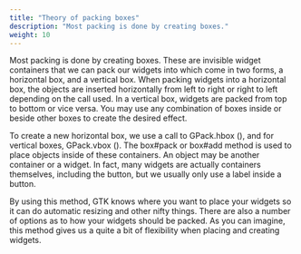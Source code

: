 ```yaml
---
title: "Theory of packing boxes"
description: "Most packing is done by creating boxes."
weight: 10
---
```


Most packing is done by creating boxes.
These are invisible widget containers that we can pack our widgets into which come in two forms, a horizontal box, and a vertical box. When packing widgets into a horizontal box, the objects are inserted horizontally from left to right or right to left depending on the call used. In a vertical box, widgets are packed from top to bottom or vice versa. You may use any combination of boxes inside or beside other boxes to create the desired effect.

To create a new horizontal box, we use a call to GPack.hbox (), and for vertical boxes, GPack.vbox (). The box#pack or box#add method is used to place objects inside of these containers. An object may be another container or a widget. In fact, many widgets are actually containers themselves, including the button, but we usually only use a label inside a button.

By using this method, GTK knows where you want to place your widgets so it can do automatic resizing and other nifty things. There are also a number of options as to how your widgets should be packed. As you can imagine, this method gives us a quite a bit of flexibility when placing and creating widgets.

